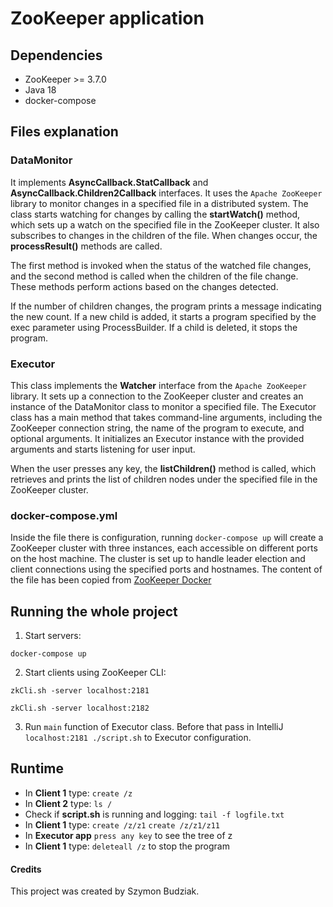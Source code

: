 # ZooKeeper application

## Dependencies

- ZooKeeper >= 3.7.0
- Java 18
- docker-compose

## Files explanation

### DataMonitor

It implements **AsyncCallback.StatCallback** and **AsyncCallback.Children2Callback** interfaces. It uses the `Apache
ZooKeeper` library to monitor changes in a specified file in a distributed system. The class starts watching for changes
by calling the **startWatch()** method, which sets up a watch on the specified file in the ZooKeeper cluster. It also
subscribes to changes in the children of the file. When changes occur, the **processResult()** methods are called.

The first method is invoked when the status of the watched file changes, and the second method is called when the
children of the file change. These methods perform actions based on the changes detected.

If the number of children changes, the program prints a message indicating the new count. If a new child is added, it
starts a program specified by the exec parameter using ProcessBuilder. If a child is deleted, it stops the program.

### Executor

This class implements the **Watcher** interface from the `Apache ZooKeeper` library. It sets up a connection to the
ZooKeeper cluster and creates an instance of the DataMonitor class to monitor a specified file. The Executor class has a
main method that takes command-line arguments, including the ZooKeeper connection string, the name of the program to
execute, and optional arguments. It initializes an Executor instance with the provided arguments and starts listening
for user input.

When the user presses any key, the **listChildren()** method is called, which retrieves and prints the list of children
nodes under the specified file in the ZooKeeper cluster.

### docker-compose.yml

Inside the file there is configuration, running `docker-compose up` will create a ZooKeeper cluster with three
instances, each accessible on different ports on the host machine. The cluster is set up to handle leader election and
client connections using the specified ports and hostnames. The content of the file has been copied
from [ZooKeeper Docker](https://hub.docker.com/_/zookeeper)

## Running the whole project

1. Start servers:

```shell
docker-compose up
```

2. Start clients using ZooKeeper CLI:

```shell
zkCli.sh -server localhost:2181
```

```shell
zkCli.sh -server localhost:2182
```

3. Run `main` function of Executor class. Before that pass in IntelliJ `localhost:2181 ./script.sh` to Executor
   configuration.

## Runtime

- In **Client 1** type: `create /z`
- In **Client 2** type: `ls /`
- Check if **script.sh** is running and logging: `tail -f logfile.txt`
- In **Client 1** type: `create /z/z1` `create /z/z1/z11`
- In **Executor app** `press any key` to see the tree of z
- In **Client 1** type: `deleteall /z` to stop the program

#### Credits

This project was created by Szymon Budziak.